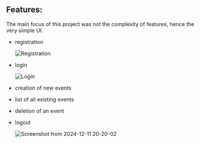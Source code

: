 ## Features: 
The main focus of this project was not the complexity of features, hence the very simple UI.


- registration

   ![Registration](https://github.com/user-attachments/assets/7cbc42b8-ea88-4419-b2ee-d94b61d9f5e4)

- login

  ![Login](https://github.com/user-attachments/assets/122da3c9-e734-49f1-916f-bf03d61de143)

- creation of new events
- list of all existing events
- deletion of an event
- logout

  ![Screenshot from 2024-12-11 20-20-02](https://github.com/user-attachments/assets/88be43cf-2a7f-433c-85a6-a6b03c122add)


